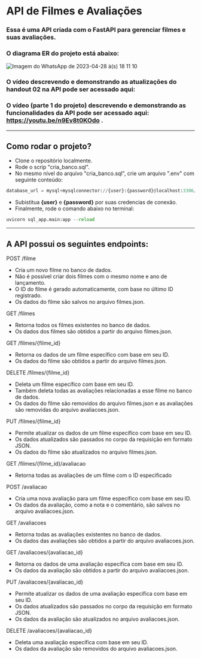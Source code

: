 # API de Filmes e Avaliações
### Essa é uma API criada com o FastAPI para gerenciar filmes e suas avaliações. 

### O diagrama ER do projeto está abaixo:
![Imagem do WhatsApp de 2023-04-28 à(s) 18 11 10](https://user-images.githubusercontent.com/72052521/235273891-855c2d17-463e-4368-9c68-f6553cc3a537.jpg)

### O vídeo descrevendo e demonstrando as atualizações do handout 02 na API pode ser acessado aqui:

### O vídeo (parte 1 do projeto) descrevendo e demonstrando as funcionalidades da API pode ser acessado aqui: https://youtu.be/n9Ev8t0KOdo .
-------------------------------------------------
## Como rodar o projeto?
- Clone o repositório localmente.
- Rode o scrip "cria_banco.sql".
- No mesmo nível do arquivo "cria_banco.sql", crie um arquivo ".env" com seguinte conteúdo:
```python
database_url = mysql+mysqlconnector://{user}:{password}@localhost:3306/sql_app
```
- Subistitua **{user}** e **{password}** por suas credencias de conexão. 
- Finalmente, rode o comando abaixo no terminal:
```python
uvicorn sql_app.main:app --reload
```
-------------------------------------------------
## A API possui os seguintes endpoints:

POST /filme
- Cria um novo filme no banco de dados.
- Não é possível criar dois filmes com o mesmo nome e ano de lançamento.
- O ID do filme é gerado automaticamente, com base no último ID registrado.
- Os dados do filme são salvos no arquivo filmes.json.

GET /filmes
- Retorna todos os filmes existentes no banco de dados.
- Os dados dos filmes são obtidos a partir do arquivo filmes.json.

GET /filmes/{filme_id}
- Retorna os dados de um filme específico com base em seu ID.
- Os dados do filme são obtidos a partir do arquivo filmes.json.

DELETE /filmes/{filme_id}
- Deleta um filme específico com base em seu ID.
- Também deleta todas as avaliações relacionadas a esse filme no banco de dados.
- Os dados do filme são removidos do arquivo filmes.json e as avaliações são removidas do arquivo avaliacoes.json.

PUT /filmes/{filme_id}
- Permite atualizar os dados de um filme específico com base em seu ID.
- Os dados atualizados são passados no corpo da requisição em formato JSON.
- Os dados do filme são atualizados no arquivo filmes.json.

GET /filmes/{filme_id}/avaliacao
- Retorna todas as avaliações de um filme com o ID especificado

POST /avaliacao
- Cria uma nova avaliação para um filme específico com base em seu ID.
- Os dados da avaliação, como a nota e o comentário, são salvos no arquivo avaliacoes.json.

GET /avaliacoes
- Retorna todas as avaliações existentes no banco de dados.
- Os dados das avaliações são obtidos a partir do arquivo avaliacoes.json.

GET /avaliacoes/{avaliacao_id}
- Retorna os dados de uma avaliação específica com base em seu ID.
- Os dados da avaliação são obtidos a partir do arquivo avaliacoes.json.

PUT /avaliacoes/{avaliacao_id}
- Permite atualizar os dados de uma avaliação específica com base em seu ID.
- Os dados atualizados são passados no corpo da requisição em formato JSON.
- Os dados da avaliação são atualizados no arquivo avaliacoes.json.

DELETE /avaliacoes/{avaliacao_id}
- Deleta uma avaliação específica com base em seu ID.
- Os dados da avaliação são removidos do arquivo avaliacoes.json.
